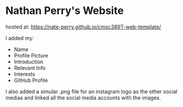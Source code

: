 # Nathan Perry's Website

hosted at:
https://nate-perry.github.io/cmsc389T-web-template/

I added my:
- Name
- Profile Picture
- Introduction
- Relevant Info
- Interests
- GitHub Profile

I also added a simular .png file for an instagram logo as the other social medias and linked all the social media accounts with the images.
